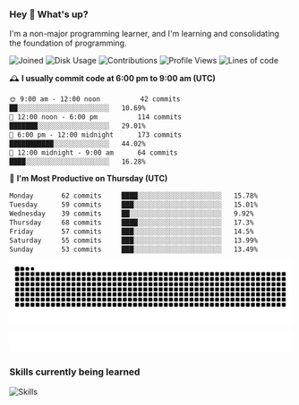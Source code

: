 ### Hey :wave: What's up?

I'm a non-major programming learner, and I'm learning and consolidating the foundation of programming.

<!--START_SECTION:waka-->
![Joined](http://img.shields.io/badge/Joined-7%20years%20ago-6D67E4?style=flat&labelColor=453C67)
![Disk Usage](http://img.shields.io/badge/Github%27s%20Storage-602.8%20MB-FD841F?style=flat&labelColor=E14D2A)
![Contributions](http://img.shields.io/badge/Contributions%20in%202023-595-7DCE13?style=flat&labelColor=2B7A0B)
![Profile Views](http://img.shields.io/badge/Profile%20Views-1-3AB4F2?style=flat&labelColor=0078AA)
![Lines of code](https://img.shields.io/badge/Lines%20of%20code-2%20Million%20Lines%20of%20code-FF8B8B?style=flat&labelColor=EB4747)

🕰️ **I usually commit code at 6:00 pm to 9:00 am (UTC)** 

```text
🌞 9:00 am - 12:00 noon          42 commits     ██░░░░░░░░░░░░░░░░░░░░░░░   10.69% 
🌆 12:00 noon - 6:00 pm          114 commits    ███████░░░░░░░░░░░░░░░░░░   29.01% 
🌃 6:00 pm - 12:00 midnight      173 commits    ███████████░░░░░░░░░░░░░░   44.02% 
🌙 12:00 midnight - 9:00 am      64 commits     ████░░░░░░░░░░░░░░░░░░░░░   16.28%
```
📅 **I'm Most Productive on Thursday (UTC)** 

```text
Monday       62 commits     ████░░░░░░░░░░░░░░░░░░░░░   15.78% 
Tuesday      59 commits     ███░░░░░░░░░░░░░░░░░░░░░░   15.01% 
Wednesday    39 commits     ██░░░░░░░░░░░░░░░░░░░░░░░   9.92% 
Thursday     68 commits     ████░░░░░░░░░░░░░░░░░░░░░   17.3% 
Friday       57 commits     ███░░░░░░░░░░░░░░░░░░░░░░   14.5% 
Saturday     55 commits     ███░░░░░░░░░░░░░░░░░░░░░░   13.99% 
Sunday       53 commits     ███░░░░░░░░░░░░░░░░░░░░░░   13.49%
```

<!--END_SECTION:waka-->

![Snake animation](https://raw.githubusercontent.com/dirname/dirname/output/snake.svg)

![metrics](github-metrics.svg)

### Skills currently being learned

![Skills](https://skillicons.dev/icons?i=linux,rust,go,solidity,typescript,bash,git,postgres,mysql,redis,mongo,docker,kubernetes,grafana,prometheus)
